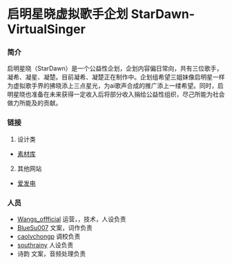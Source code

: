 # 启明星晓虚拟歌手企划 StarDawn-VirtualSinger

### 简介

启明星晓（StarDawn）是一个公益性企划，企划内容偏日常向，共有三位歌手，凝希、凝星、凝楚。目前凝希、凝楚正在制作中。企划组希望三姐妹像启明星一样为虚拟歌手界的拂晓添上三点星光，为ai歌声合成的推广添上一缕希望。同时，启明星晓也准备在未来获得一定收入后将部分收入捐给公益性组织，尽己所能为社会做力所能及的贡献。

### 链接

1. 设计类

- [素材库](https://github.com/StarDawn-VirtualSinger/clip-library)

2. 其他网站

- [爱发电](https://afdian.net/a/starteam)

### 人员

- [Wangs_offficial](https://github.com/Wangs-official) 运营，，技术，人设负责
- [BlueSu007](https://github.com/BlueSu007) 文案，词作负责
- [caolvchongp](https://github.com/caolvchongp) 调校负责
- [southrainy](https://github.com/southrainy) 人设负责
- 诗韵 文案，音频处理负责
